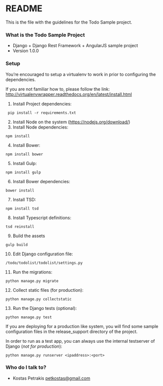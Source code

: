 README
======

This is the file with the guidelines for the Todo Sample project.

### What is the Todo Sample Project

-   Django + Django Rest Framework + AngularJS sample project
-   Version 1.0.0

### Setup

You’re encouraged to setup a virtualenv to work in prior to configuring the dependencies.

If you are not familiar how to, please follow the link: http://virtualenvwrapper.readthedocs.org/en/latest/install.html

1.  Install Project dependencies:
```
 pip install -r requirements.txt
```

2. Install Node on the system (https://nodejs.org/download/)
3. Install Node dependencies:

```
npm install
```

4. Install Bower:

```
npm install bower
```

5. Install Gulp:

```
npm install gulp
```

6. Install Bower dependencies:

```
bower install
```

7. Install TSD:

```
npm install tsd
```

8. Install Typescript definitions:

```
tsd reinstall
```

9. Build the assets

```
gulp build
```

10. Edit Django configuration file:

```
/todo/todolist/todolist/settings.py
```

11. Run the migrations:

```
python manage.py migrate
```

12. Collect static files (for production):


```
python manage.py collectstatic
```

13. Run the Django tests (optional):

```
python manage.py test
```

If you are deploying for a production like system, you will find some sample configuration files in the release_support directory of the project.

In order to run as a test app, you can always use the internal testserver of Django (*not for production*):

```
python manage.py runserver <ipaddress>:<port>
```

### Who do I talk to?

-   Kostas Petrakis <petkostas@gmail.com>
